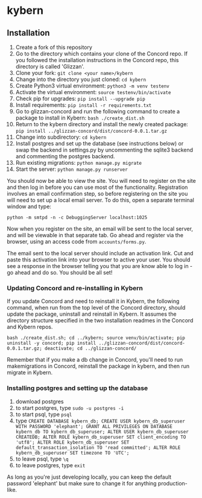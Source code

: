 # kybern

## Installation

1. Create a fork of this repository
1. Go to the directory which contains your clone of the Concord repo.  If you followed the installation instructions in the Concord repo, this directory is called 'Glizzan'.
1. Clone your fork: `git clone <your name>/kybern`
1. Change into the directory you just cloned: `cd kybern`
1. Create Python3 virtual environment: `python3 -m venv testenv`
1. Activate the virtual environment: `source testenv/bin/activate`
1. Check pip for upgrades: `pip install --upgrade pip`
1. Install requirements: `pip install -r requirements.txt`
1. Go to glizzan-concord and run the following command to create a package to install in Kybern: `bash ./create_dist.sh`
1. Return to the kybern directory and install the newly created package: `pip install ../glizzan-concord/dist/concord-0.0.1.tar.gz`
1. Change into subdirectory: `cd kybern`
1. Install postgres and set up the database (see instructions below) or swap the backend in settings.py by uncommenting the sqlite3 backend and commenting the postgres backend.
1. Run existing migrations: `python manage.py migrate`
1. Start the server: `python manage.py runserver`

You should now be able to view the site. You will need to register on the site and then log in before you can use most of the functionality.  Registration involves an email confirmation step, so before registering on the site you will need to set up a local email server.  To do this, open a separate terminal window and type:

`python -m smtpd -n -c DebuggingServer localhost:1025` 

Now when you register on the site, an email will be sent to the local server, and will
be viewable in that separate tab.  Go ahead and register via the browser, using an 
access code from `accounts/forms.py`.  

The email sent to the local server should include an activation link. Cut and paste this activation link into your browser to active your user. You should see a response in the browser telling you that you are know able to log in - go ahead and do so.  You should
be all set!


### Updating Concord and re-installing in Kybern

If you update Concord and need to reinstall it in Kybern, the following command, when run from the top level of the Concord directory, should update the package, uninstall and reinstall in Kybern.  It assumes the directory structure specified in the two installation readmes in the Concord and Kybern repos.

`bash ./create_dist.sh; cd ../kybern; source venv/bin/activate; pip uninstall -y concord; pip install ../glizzan-concord/dist/concord-0.0.1.tar.gz; deactivate; cd ../glizzan-concord/`

Remember that if you make a db change in Concord, you'll need to run makemigrations in Concord, reinstall the package in kybern, and then run migrate in Kybern.


### Installing postgres and setting up the database

1. download postgres
1. to start postgres, type `sudo -u postgres -i` 
1. to start psql, type `psql`
1. type `CREATE DATABASE kybern_db; CREATE USER kybern_db_superuser WITH PASSWORD 'elephant'; GRANT ALL PRIVILEGES ON DATABASE kybern_db TO kybern_db_superuser; ALTER USER kybern_db_superuser CREATEDB; ALTER ROLE kybern_db_superuser SET client_encoding TO 'utf8'; ALTER ROLE kybern_db_superuser SET default_transaction_isolation TO 'read committed'; ALTER ROLE kybern_db_superuser SET timezone TO 'UTC';`
1. to leave psql, type `\q`
1. to leave postgres, type `exit`

As long as you're just developing locally, you can keep the default password 'elephant' but make sure to change  it for anything production-like.